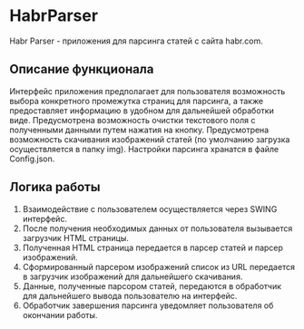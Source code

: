 # HabrParser

Habr Parser - приложения для парсинга статей с сайта habr.com.

## Описание функционала
Интерфейс приложения предполагает  для пользователя возможность выбора конкретного промежутка страниц для парсинга, а также предоставляет информацию в удобном для дальнейшей обработки виде. 
Предусмотрена возможность очистки текстового поля с полученными данными путем нажатия на кнопку.
Предусмотрена возможность скачивания изображений статей (по умолчанию загрузка осуществляется в папку img). 
Настройки парсинга хранатся в файле Config.json.

## Логика работы
1) Взаимодействие с пользователем осуществляется через SWING интерфейс. 
2) После получения необходимых данных от пользователя вызывается загрузчик HTML страницы.
3) Полученная HTML страница передается в парсер статей и парсер изображений.
4) Сформированный парсером изображений список из URL передается в загрузчик изображений для дальнейшего скачивания.
5) Данные, полученные парсором статей, передаются в обработчик для дальнейшего вывода пользователю на интерфейс.
6) Обработчик завершения парсинга уведомляет пользователя об окончании работы.
